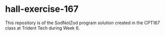 # hall-exercise-167
This repository is of the SodNotZod program solution created in the CPT167 class at Trident Tech during Week 6.
